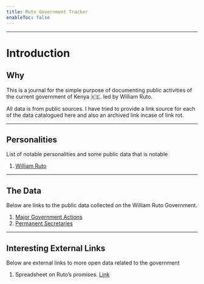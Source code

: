 ```yaml
---
title: Ruto Government Tracker
enableToc: false
---
```


---
# Introduction

## Why
This is a journal for the simple purpose of documenting public activities of the current government of Kenya 🇰🇪. led by William Ruto.

All data is from public sources. I have tried to provide a link source for each of the data catalogued here and also an archived link incase of link rot.

---
## Personalities
List of notable personalities and some public data that is notable

1. [William Ruto](notes/William-Ruto.md)

---
## The Data
Below are links to the public data collected on the William Ruto Government. 

1. [Major Government Actions](notes/Activities)
2. [Permanent Secretaries](notes/Prinicipal-Secretaries.md)

---

## Interesting External Links
Below are external links to more open data related to the government

1. Spreadsheet on Ruto’s promises. [Link](https://docs.google.com/spreadsheets/d/12_sOeITaMcrbdH-21Lj29582soUnai1oW6fJ2nZziaQ/edit#gid=0)


